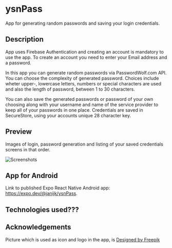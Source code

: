 
# ysnPass
App for generating random passwords and saving your login credentials.

## Description
App uses Firebase Authentication and creating an account is mandatory to use the app. To create an account
you need to enter your Email address and a password.

In this app you can generate random passwords via PasswordWolf.com API. You can choose the complexity
of generated password. Choices include wheter upper-, lowercase letters, numbers or special characters
are used and also the length of password, between 1 to 30 characters.

You can also save the generated passwords or password of your own choosing along with your username and
name of the service provider to keep all of your passwords in one place. Credentials are saved in SecureStore, using your accounts unique 28 character key.

## Preview
Images of login, password generation and listing of your saved credentials screens in that order.

![Screenshots](https://github.com/janijk/mobOhj/blob/main/readmeImage4.jpg?raw=true)

## App for Android
Link to published Expo React Native Android app: https://expo.dev/@janijk/ysnPass.

## Technologies used???

## Acknowledgements
Picture which is used as icon and logo in the app, is <a href="http://www.freepik.com">Designed by Freepik</a>
